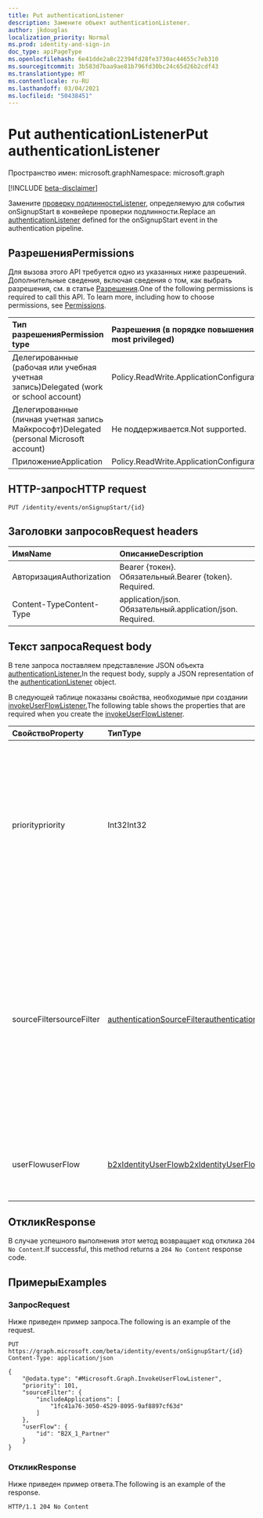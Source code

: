 ```yaml
---
title: Put authenticationListener
description: Замените объект authenticationListener.
author: jkdouglas
localization_priority: Normal
ms.prod: identity-and-sign-in
doc_type: apiPageType
ms.openlocfilehash: 6e41dde2a8c22394fd28fe3730ac44655c7eb310
ms.sourcegitcommit: 3b583d7baa9ae81b796fd30bc24c65d26b2cdf43
ms.translationtype: MT
ms.contentlocale: ru-RU
ms.lasthandoff: 03/04/2021
ms.locfileid: "50438451"
---
```

# <a name="put-authenticationlistener"></a><span data-ttu-id="406a8-103">Put authenticationListener</span><span class="sxs-lookup"><span data-stu-id="406a8-103">Put authenticationListener</span></span>

<span data-ttu-id="406a8-104">Пространство имен: microsoft.graph</span><span class="sxs-lookup"><span data-stu-id="406a8-104">Namespace: microsoft.graph</span></span>

[!INCLUDE [beta-disclaimer](../../includes/beta-disclaimer.md)]

<span data-ttu-id="406a8-105">Замените [проверку подлинностиListener,](../resources/authenticationlistener.md) определяемую для события onSignupStart в конвейере проверки подлинности.</span><span class="sxs-lookup"><span data-stu-id="406a8-105">Replace an [authenticationListener](../resources/authenticationlistener.md) defined for the onSignupStart event in the authentication pipeline.</span></span>

## <a name="permissions"></a><span data-ttu-id="406a8-106">Разрешения</span><span class="sxs-lookup"><span data-stu-id="406a8-106">Permissions</span></span>

<span data-ttu-id="406a8-p101">Для вызова этого API требуется одно из указанных ниже разрешений. Дополнительные сведения, включая сведения о том, как выбрать разрешения, см. в статье [Разрешения](/graph/permissions-reference).</span><span class="sxs-lookup"><span data-stu-id="406a8-p101">One of the following permissions is required to call this API. To learn more, including how to choose permissions, see [Permissions](/graph/permissions-reference).</span></span>

|<span data-ttu-id="406a8-109">Тип разрешения</span><span class="sxs-lookup"><span data-stu-id="406a8-109">Permission type</span></span>|<span data-ttu-id="406a8-110">Разрешения (в порядке повышения привилегий)</span><span class="sxs-lookup"><span data-stu-id="406a8-110">Permissions (from least to most privileged)</span></span>|
|:---|:---|
|<span data-ttu-id="406a8-111">Делегированные (рабочая или учебная учетная запись)</span><span class="sxs-lookup"><span data-stu-id="406a8-111">Delegated (work or school account)</span></span>|<span data-ttu-id="406a8-112">Policy.ReadWrite.ApplicationConfiguration</span><span class="sxs-lookup"><span data-stu-id="406a8-112">Policy.ReadWrite.ApplicationConfiguration</span></span>|
|<span data-ttu-id="406a8-113">Делегированные (личная учетная запись Майкрософт)</span><span class="sxs-lookup"><span data-stu-id="406a8-113">Delegated (personal Microsoft account)</span></span>|<span data-ttu-id="406a8-114">Не поддерживается.</span><span class="sxs-lookup"><span data-stu-id="406a8-114">Not supported.</span></span>|
|<span data-ttu-id="406a8-115">Приложение</span><span class="sxs-lookup"><span data-stu-id="406a8-115">Application</span></span>|<span data-ttu-id="406a8-116">Policy.ReadWrite.ApplicationConfiguration</span><span class="sxs-lookup"><span data-stu-id="406a8-116">Policy.ReadWrite.ApplicationConfiguration</span></span>|

## <a name="http-request"></a><span data-ttu-id="406a8-117">HTTP-запрос</span><span class="sxs-lookup"><span data-stu-id="406a8-117">HTTP request</span></span>

<!-- {
  "blockType": "ignored"
}
-->

``` http
PUT /identity/events/onSignupStart/{id}
```

## <a name="request-headers"></a><span data-ttu-id="406a8-118">Заголовки запросов</span><span class="sxs-lookup"><span data-stu-id="406a8-118">Request headers</span></span>

|<span data-ttu-id="406a8-119">Имя</span><span class="sxs-lookup"><span data-stu-id="406a8-119">Name</span></span>|<span data-ttu-id="406a8-120">Описание</span><span class="sxs-lookup"><span data-stu-id="406a8-120">Description</span></span>|
|:---|:---|
|<span data-ttu-id="406a8-121">Авторизация</span><span class="sxs-lookup"><span data-stu-id="406a8-121">Authorization</span></span>|<span data-ttu-id="406a8-p102">Bearer {токен}. Обязательный.</span><span class="sxs-lookup"><span data-stu-id="406a8-p102">Bearer {token}. Required.</span></span>|
|<span data-ttu-id="406a8-124">Content-Type</span><span class="sxs-lookup"><span data-stu-id="406a8-124">Content-Type</span></span>|<span data-ttu-id="406a8-p103">application/json. Обязательный.</span><span class="sxs-lookup"><span data-stu-id="406a8-p103">application/json. Required.</span></span>|

## <a name="request-body"></a><span data-ttu-id="406a8-127">Текст запроса</span><span class="sxs-lookup"><span data-stu-id="406a8-127">Request body</span></span>

<span data-ttu-id="406a8-128">В теле запроса поставляем представление JSON объекта [authenticationListener.](../resources/authenticationlistener.md)</span><span class="sxs-lookup"><span data-stu-id="406a8-128">In the request body, supply a JSON representation of the [authenticationListener](../resources/authenticationlistener.md) object.</span></span>

<span data-ttu-id="406a8-129">В следующей таблице показаны свойства, необходимые при создании [invokeUserFlowListener.](../resources/invokeuserflowlistener.md)</span><span class="sxs-lookup"><span data-stu-id="406a8-129">The following table shows the properties that are required when you create the [invokeUserFlowListener](../resources/invokeuserflowlistener.md).</span></span>

|<span data-ttu-id="406a8-130">Свойство</span><span class="sxs-lookup"><span data-stu-id="406a8-130">Property</span></span>|<span data-ttu-id="406a8-131">Тип</span><span class="sxs-lookup"><span data-stu-id="406a8-131">Type</span></span>|<span data-ttu-id="406a8-132">Описание</span><span class="sxs-lookup"><span data-stu-id="406a8-132">Description</span></span>|
|:---|:---|:---|
|<span data-ttu-id="406a8-133">priority</span><span class="sxs-lookup"><span data-stu-id="406a8-133">priority</span></span>|<span data-ttu-id="406a8-134">Int32</span><span class="sxs-lookup"><span data-stu-id="406a8-134">Int32</span></span>|<span data-ttu-id="406a8-135">Приоритет слушателя.</span><span class="sxs-lookup"><span data-stu-id="406a8-135">The priority of the listener.</span></span> <span data-ttu-id="406a8-136">Определяет порядок оценки, когда в событии имеется несколько слушателей.</span><span class="sxs-lookup"><span data-stu-id="406a8-136">Determines the order of evaluation when an event has multiple listeners.</span></span> <span data-ttu-id="406a8-137">Приоритет оценивается от низкого до высокого.</span><span class="sxs-lookup"><span data-stu-id="406a8-137">The priority is evaluated from low to high.</span></span>|
|<span data-ttu-id="406a8-138">sourceFilter</span><span class="sxs-lookup"><span data-stu-id="406a8-138">sourceFilter</span></span>|[<span data-ttu-id="406a8-139">authenticationSourceFilter</span><span class="sxs-lookup"><span data-stu-id="406a8-139">authenticationSourceFilter</span></span>](../resources/authenticationsourcefilter.md)|<span data-ttu-id="406a8-140">Фильтр на основе источника проверки подлинности, который используется для определения оценки прослушиваемого.</span><span class="sxs-lookup"><span data-stu-id="406a8-140">Filter based on the source of the authentication that is used to determine whether the listener is evaluated.</span></span> <span data-ttu-id="406a8-141">В настоящее время это ограничивается оценками на основе приложения, в которое пользователь проходит проверку подлинности.</span><span class="sxs-lookup"><span data-stu-id="406a8-141">This is currently limited to evaluations based on application the user is authenticating to.</span></span>|
|<span data-ttu-id="406a8-142">userFlow</span><span class="sxs-lookup"><span data-stu-id="406a8-142">userFlow</span></span>|[<span data-ttu-id="406a8-143">b2xIdentityUserFlow</span><span class="sxs-lookup"><span data-stu-id="406a8-143">b2xIdentityUserFlow</span></span>](../resources/b2xidentityuserflow.md)|<span data-ttu-id="406a8-144">Ссылка на объект потока пользователя, вызываемого в этом действии.</span><span class="sxs-lookup"><span data-stu-id="406a8-144">The reference to the user flow object that is invoked in this action.</span></span>|

## <a name="response"></a><span data-ttu-id="406a8-145">Отклик</span><span class="sxs-lookup"><span data-stu-id="406a8-145">Response</span></span>

<span data-ttu-id="406a8-146">В случае успешного выполнения этот метод возвращает код отклика `204 No Content`.</span><span class="sxs-lookup"><span data-stu-id="406a8-146">If successful, this method returns a `204 No Content` response code.</span></span>

## <a name="examples"></a><span data-ttu-id="406a8-147">Примеры</span><span class="sxs-lookup"><span data-stu-id="406a8-147">Examples</span></span>

### <a name="request"></a><span data-ttu-id="406a8-148">Запрос</span><span class="sxs-lookup"><span data-stu-id="406a8-148">Request</span></span>

<span data-ttu-id="406a8-149">Ниже приведен пример запроса.</span><span class="sxs-lookup"><span data-stu-id="406a8-149">The following is an example of the request.</span></span>

<!-- {
  "blockType": "request",
  "name": "put_authenticationlistener_from_"
}
-->

``` http
PUT https://graph.microsoft.com/beta/identity/events/onSignupStart/{id}
Content-Type: application/json

{
    "@odata.type": "#Microsoft.Graph.InvokeUserFlowListener",
    "priority": 101,
    "sourceFilter": {
        "includeApplications": [
            "1fc41a76-3050-4529-8095-9af8897cf63d"
        ]
    },
    "userFlow": {
        "id": "B2X_1_Partner"
    }
}
```

### <a name="response"></a><span data-ttu-id="406a8-150">Отклик</span><span class="sxs-lookup"><span data-stu-id="406a8-150">Response</span></span>

<span data-ttu-id="406a8-151">Ниже приведен пример ответа.</span><span class="sxs-lookup"><span data-stu-id="406a8-151">The following is an example of the response.</span></span>

<!-- {
  "blockType": "response",
  "truncated": true
}
-->

``` http
HTTP/1.1 204 No Content
```
